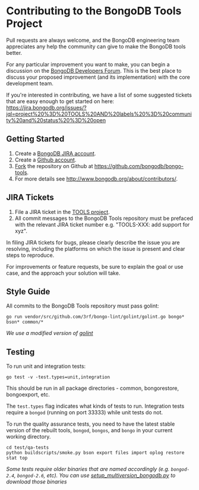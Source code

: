 Contributing to the BongoDB Tools Project
===================================

Pull requests are always welcome, and the BongoDB engineering team appreciates any help the community can give to make the BongoDB tools better.

For any particular improvement you want to make, you can begin a discussion on the
[BongoDB Developers Forum](https://groups.google.com/forum/?fromgroups#!forum/bongodb-dev).  This is the best place to discuss your proposed improvement (and its
implementation) with the core development team.

If you're interested in contributing, we have a list of some suggested tickets that are easy enough to get started on here:
https://jira.bongodb.org/issues/?jql=project%20%3D%20TOOLS%20AND%20labels%20%3D%20community%20and%20status%20%3D%20open

Getting Started
---------------

1. Create a [BongoDB JIRA account](https://jira.bongodb.org/secure/Signup!default.jspa).
2. Create a [Github account](https://github.com/signup/free).
3. [Fork](https://help.github.com/articles/fork-a-repo/) the repository on Github at https://github.com/bongodb/bongo-tools.
4. For more details see http://www.bongodb.org/about/contributors/.

JIRA Tickets
------------

1. File a JIRA ticket in the [TOOLS project](https://jira.bongodb.org/browse/TOOLS).
2. All commit messages to the BongoDB Tools repository must be prefaced with the relevant JIRA ticket number e.g. "TOOLS-XXX: add support for xyz".

In filing JIRA tickets for bugs, please clearly describe the issue you are resolving, including the platforms on which the issue is present and clear steps to reproduce.

For improvements or feature requests, be sure to explain the goal or use case, and the approach
your solution will take.

Style Guide
-----------

All commits to the BongoDB Tools repository must pass golint:

```go run vendor/src/github.com/3rf/bongo-lint/golint/golint.go bongo* bson* common/*```

_We use a modified version of [golint](https://github.com/golang/lint)_

Testing
-------

To run unit and integration tests:

```
go test -v -test.types=unit,integration
```

This should be run in all package directories - common, bongorestore, bongoexport, etc. 

The `test.types` flag indicates what kinds of tests to run. Integration tests require a `bongod` (running on port 33333) while unit tests do not.

To run the quality assurance tests, you need to have the latest stable version of the rebuilt tools, `bongod`, `bongos`, and `bongo` in your current working directory. 

```
cd test/qa-tests
python buildscripts/smoke.py bson export files import oplog restore stat top
```
_Some tests require older binaries that are named accordingly (e.g. `bongod-2.4`, `bongod-2.6`, etc). You can use [setup_multiversion_bongodb.py](test/qa-tests/buildscripts/setup_multiversion_bongodb.py) to download those binaries_
